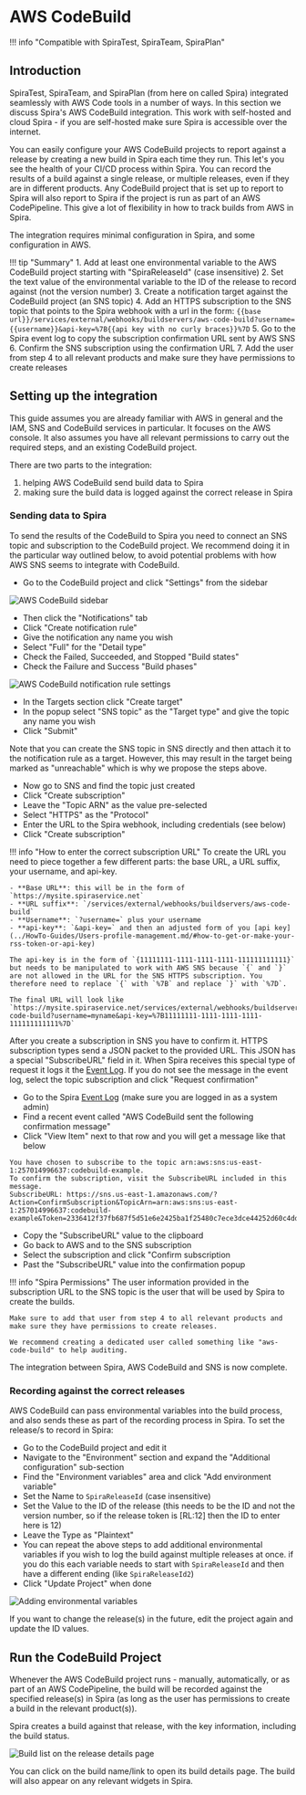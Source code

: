 # AWS CodeBuild
!!! info "Compatible with SpiraTest, SpiraTeam, SpiraPlan"

## Introduction
SpiraTest, SpiraTeam, and SpiraPlan (from here on called Spira) integrated seamlessly with AWS Code tools in a number of ways. In this section we discuss Spira's AWS CodeBuild integration. This work with self-hosted and cloud Spira - if you are self-hosted make sure Spira is accessible over the internet.

You can easily configure your AWS CodeBuild projects to report against a release by creating a new build in Spira each time they run. This let's you see the health of your CI/CD process within Spira. You can record the results of a build against a single release, or multiple releases, even if they are in different products. Any CodeBuild project that is set up to report to Spira will also report to Spira if the project is run as part of an AWS CodePipeline. This give a lot of flexibility in how to track builds from AWS in Spira. 

The integration requires minimal configuration in Spira, and some configuration in AWS.

!!! tip "Summary"
    1. Add at least one environmental variable to the AWS CodeBuild project starting with "SpiraReleaseId" (case insensitive)
    2. Set the text value of the environmental variable to the ID of the release to record against (not the version number)
    3. Create a notification target against the CodeBuild project (an SNS topic)
    4. Add an HTTPS subscription to the SNS topic that points to the Spira webhook with a url in the form: `{{base url}}/services/external/webhooks/buildservers/aws-code-build?username={{username}}&api-key=%7B{{api key with no curly braces}}%7D`
    5. Go to the Spira event log to copy the subscription confirmation URL sent by AWS SNS
    6. Confirm the SNS subscription using the confirmation URL 
    7. Add the user from step 4 to all relevant products and make sure they have permissions to create releases


## Setting up the integration
This guide assumes you are already familiar with AWS in general and the IAM, SNS and CodeBuild services in particular. It focuses on the AWS console. It also assumes you have all relevant permissions to carry out the required steps, and an existing CodeBuild project. 

There are two parts to the integration:

1. helping AWS CodeBuild send build data to Spira
2. making sure the build data is logged against the correct release in Spira

### Sending data to Spira
To send the results of the CodeBuild to Spira you need to connect an SNS topic and subscription to the CodeBuild project. We recommend doing it in the particular way outlined below, to avoid potential problems with how AWS SNS seems to integrate with CodeBuild.

- Go to the CodeBuild project and click "Settings" from the sidebar

![AWS CodeBuild sidebar](img/aws-codebuild-project-settings.png)

- Then click the "Notifications" tab
- Click "Create notification rule"
- Give the notification any name you wish 
- Select "Full" for the "Detail type"
- Check the Failed, Succeeded, and Stopped "Build states"
- Check the Failure and Success "Build phases"

![AWS CodeBuild notification rule settings](img/aws-codebuild-notification-rule.png)

- In the Targets section click "Create target"
- In the popup select "SNS topic" as the "Target type" and give the topic any name you wish
- Click "Submit"

Note that you can create the SNS topic in SNS directly and then attach it to the notification rule as a target. However, this may result in the target being marked as "unreachable" which is why we propose the steps above.

- Now go to SNS and find the topic just created
- Click "Create subscription"
- Leave the "Topic ARN" as the value pre-selected
- Select "HTTPS" as the "Protocol"
- Enter the URL to the Spira webhook, including credentials (see below)
- Click "Create subscription"

!!! info "How to enter the correct subscription URL"
    To create the URL you need to piece together a few different parts: the base URL, a URL suffix, your username, and api-key.

    - **Base URL**: this will be in the form of `https://mysite.spiraservice.net`
    - **URL suffix**: `/services/external/webhooks/buildservers/aws-code-build`
    - **Username**: `?username=` plus your username
    - **api-key**: `&api-key=` and then an adjusted form of you [api key](../HowTo-Guides/Users-profile-management.md/#how-to-get-or-make-your-rss-token-or-api-key) 
    
    The api-key is in the form of `{11111111-1111-1111-1111-111111111111}` but needs to be manipulated to work with AWS SNS because `{` and `}` are not allowed in the URL for the SNS HTTPS subscription. You therefore need to replace `{` with `%7B` and replace `}` with `%7D`.

    The final URL will look like `https://mysite.spiraservice.net/services/external/webhooks/buildservers/aws-code-build?username=myname&api-key=%7B11111111-1111-1111-1111-111111111111%7D`


After you create a subscription in SNS you have to confirm it. HTTPS subscription types send a JSON packet to the provided URL. This JSON has a special "SubscribeURL" field in it. When Spira receives this special type of request it logs it the [Event Log](../Spira-Administration-Guide/System.md/#event-log). If you do not see the message in the event log, select the topic subscription and click "Request confirmation"

- Go to the Spira [Event Log](../Spira-Administration-Guide/System.md/#event-log) (make sure you are logged in as a system admin)
- Find a recent event called "AWS CodeBuild sent the following confirmation message"
- Click "View Item" next to that row and you will get a message like that below

```
You have chosen to subscribe to the topic arn:aws:sns:us-east-1:257014996637:codebuild-example.
To confirm the subscription, visit the SubscribeURL included in this message.
SubscribeURL: https://sns.us-east-1.amazonaws.com/?Action=ConfirmSubscription&TopicArn=arn:aws:sns:us-east-1:257014996637:codebuild-example&Token=2336412f37fb687f5d51e6e2425ba1f25480c7ece3dce44252d60c4ddfe4fd8c8c31f2e60eab010b38f017b
```

- Copy the "SubscribeURL" value to the clipboard
- Go back to AWS and to the SNS subscription
- Select the subscription and click "Confirm subscription
- Past the "SubscribeURL" value into the confirmation popup

!!! info "Spira Permissions"
    The user information provided in the subscription URL to the SNS topic is the user that will be used by Spira to create the builds.

    Make sure to add that user from step 4 to all relevant products and make sure they have permissions to create releases.

    We recommend creating a dedicated user called something like "aws-code-build" to help auditing.

The integration between Spira, AWS CodeBuild and SNS is now complete.

### Recording against the correct releases
AWS CodeBuild can pass environmental variables into the build process, and also sends these as part of the recording process in Spira. To set the release/s to record in Spira:

- Go to the CodeBuild project and edit it
- Navigate to the "Environment" section and expand the "Additional configuration" sub-section
- Find the "Environment variables" area and click "Add environment variable"
- Set the Name to `SpiraReleaseId` (case insensitive)
- Set the Value to the ID of the release (this needs to be the ID and not the version number, so if the release token is [RL:12] then the ID to enter here is 12)
- Leave the Type as "Plaintext"
- You can repeat the above steps to add additional environmental variables if you wish to log the build against multiple releases at once. if you do this each variable needs to start with `SpiraReleaseId` and then have a different ending (like `SpiraReleaseId2`)
- Click "Update Project" when done

![Adding environmental variables](img/aws-codebuild-environmental-variables.png)

If you want to change the release(s) in the future, edit the project again and update the ID values.

## Run the CodeBuild Project
Whenever the AWS CodeBuild project runs - manually, automatically, or as part of an AWS CodePipeline, the build will be recorded against the specified release(s) in Spira (as long as the user has permissions to create a build in the relevant product(s)). 

Spira creates a build against that release, with the key information, including the build status.

![Build list on the release details page](img/aws-codebuild-build-list.png)

You can click on the build name/link to open its build details page. The build will also appear on any relevant widgets in Spira.